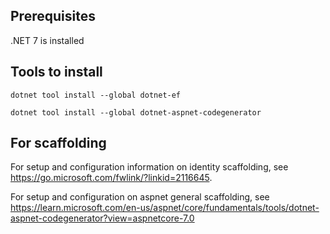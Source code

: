 ## Prerequisites

.NET 7 is installed

## Tools to install

```dotnet tool install --global dotnet-ef```

```dotnet tool install --global dotnet-aspnet-codegenerator```

## For scaffolding

For setup and configuration information on identity scaffolding, see https://go.microsoft.com/fwlink/?linkid=2116645.

For setup and configuration on aspnet general scaffolding, see https://learn.microsoft.com/en-us/aspnet/core/fundamentals/tools/dotnet-aspnet-codegenerator?view=aspnetcore-7.0
